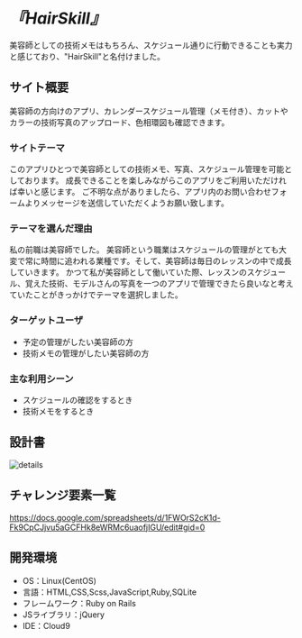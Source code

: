 # _『HairSkill』_
美容師としての技術メモはもちろん、スケジュール通りに行動できることも実力と感じており、"HairSkill"と名付けました。
## サイト概要
美容師の方向けのアプリ、カレンダースケジュール管理（メモ付き）、カットやカラーの技術写真のアップロード、色相環図も確認できます。

### サイトテーマ
このアプリひとつで美容師としての技術メモ、写真、スケジュール管理を可能としております。
成長できることを楽しみながらこのアプリをご利用いただければ幸いと感じます。
ご不明な点がありましたら、アプリ内のお問い合わせフォームよりメッセージを送信していただくようお願い致します。


### テーマを選んだ理由
私の前職は美容師でした。
美容師という職業はスケジュールの管理がとても大変で常に時間に追われる業種です。そして、美容師は毎日のレッスンの中で成長していきます。
かつて私が美容師として働いていた際、レッスンのスケジュール、覚えた技術、モデルさんの写真を一つのアプリで管理できたら良いなと考えていたことがきっかけでテーマを選択しました。

### ターゲットユーザ
- 予定の管理がしたい美容師の方
- 技術メモの管理がしたい美容師の方
### 主な利用シーン
- スケジュールの確認をするとき
- 技術メモをするとき
## 設計書
![details](https://user-images.githubusercontent.com/86521768/139567737-314dde11-884c-428e-adfa-5e6c000d8f97.jpeg)
## チャレンジ要素一覧
https://docs.google.com/spreadsheets/d/1FWOrS2cK1d-Fk9CpCJjvu5aGCFHk8eWRMc6uaofjIGU/edit#gid=0

## 開発環境
- OS：Linux(CentOS)
- 言語：HTML,CSS,Scss,JavaScript,Ruby,SQLite
- フレームワーク：Ruby on Rails
- JSライブラリ：jQuery
- IDE：Cloud9
